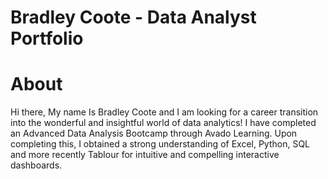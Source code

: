 # Bradley Coote - Data Analyst Portfolio
# About
Hi there, My name Is Bradley Coote and I am looking for a career transition into the wonderful and insightful world of data analytics! I have completed an Advanced Data Analysis Bootcamp through Avado Learning. Upon completing this, I obtained a strong understanding of Excel, Python, SQL and more recently Tablour for intuitive and compelling interactive dashboards.

